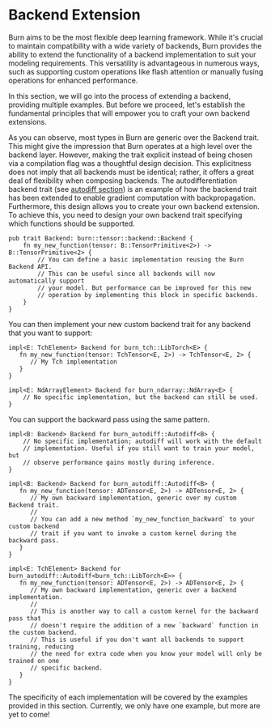 # Backend Extension

Burn aims to be the most flexible deep learning framework. While it's crucial to maintain
compatibility with a wide variety of backends, Burn provides the ability to extend the functionality
of a backend implementation to suit your modeling requirements. This versatility is advantageous in
numerous ways, such as supporting custom operations like flash attention or manually fusing
operations for enhanced performance.

In this section, we will go into the process of extending a backend, providing multiple examples.
But before we proceed, let's establish the fundamental principles that will empower you to craft
your own backend extensions.

As you can observe, most types in Burn are generic over the Backend trait. This might give the
impression that Burn operates at a high level over the backend layer. However, making the trait
explicit instead of being chosen via a compilation flag was a thoughtful design decision. This
explicitness does not imply that all backends must be identical; rather, it offers a great deal of
flexibility when composing backends. The autodifferentiation backend trait (see
[autodiff section](../building-blocks/autodiff)) is an example of how the backend trait has been
extended to enable gradient computation with backpropagation. Furthermore, this design allows you to
create your own backend extension. To achieve this, you need to design your own backend trait
specifying which functions should be supported.

```rust, ignore
pub trait Backend: burn::tensor::backend::Backend {
    fn my_new_function(tensor: B::TensorPrimitive<2>) -> B::TensorPrimitive<2> {
        // You can define a basic implementation reusing the Burn Backend API.
        // This can be useful since all backends will now automatically support
        // your model. But performance can be improved for this new
        // operation by implementing this block in specific backends.
    }
}
```

You can then implement your new custom backend trait for any backend that you want to support:

```rust, ignore
impl<E: TchElement> Backend for burn_tch::LibTorch<E> {
   fn my_new_function(tensor: TchTensor<E, 2>) -> TchTensor<E, 2> {
      // My Tch implementation
   }
}

impl<E: NdArrayElement> Backend for burn_ndarray::NdArray<E> {
    // No specific implementation, but the backend can still be used.
}
```

You can support the backward pass using the same pattern.

```rust, ignore
impl<B: Backend> Backend for burn_autodiff::Autodiff<B> {
    // No specific implementation; autodiff will work with the default
    // implementation. Useful if you still want to train your model, but
    // observe performance gains mostly during inference.
}

impl<B: Backend> Backend for burn_autodiff::Autodiff<B> {
   fn my_new_function(tensor: ADTensor<E, 2>) -> ADTensor<E, 2> {
      // My own backward implementation, generic over my custom Backend trait.
      //
      // You can add a new method `my_new_function_backward` to your custom backend
      // trait if you want to invoke a custom kernel during the backward pass.
   }
}

impl<E: TchElement> Backend for burn_autodiff::Autodiff<burn_tch::LibTorch<E>> {
   fn my_new_function(tensor: ADTensor<E, 2>) -> ADTensor<E, 2> {
      // My own backward implementation, generic over a backend implementation.
      //
      // This is another way to call a custom kernel for the backward pass that
      // doesn't require the addition of a new `backward` function in the custom backend.
      // This is useful if you don't want all backends to support training, reducing
      // the need for extra code when you know your model will only be trained on one
      // specific backend.
   }
}
```

The specificity of each implementation will be covered by the examples provided in this section.
Currently, we only have one example, but more are yet to come!
